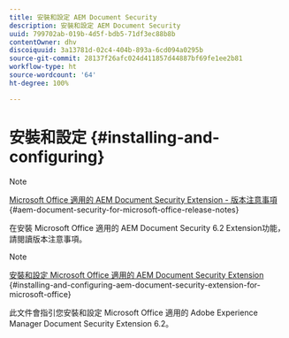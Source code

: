 ```yaml
---
title: 安裝和設定 AEM Document Security
description: 安裝和設定 AEM Document Security
uuid: 799702ab-019b-4d5f-bdb5-71df3ec88b8b
contentOwner: dhv
discoiquuid: 3a13781d-02c4-404b-893a-6cd094a0295b
source-git-commit: 28137f26afc024d411857d44887bf69fe1ee2b81
workflow-type: ht
source-wordcount: '64'
ht-degree: 100%

---
```



# 安裝和設定 {#installing-and-configuring}

>[!NOTE]
>
>[Microsoft Office 適用的 AEM Document Security Extension - 版本注意事項](../document-security-extension-release-notes.md) {#aem-document-security-for-microsoft-office-release-notes}
>
>在安裝 Microsoft Office 適用的 AEM Document Security 6.2 Extension功能，請閱讀版本注意事項。

>[!NOTE]
>
>[安裝和設定 Microsoft Office 適用的 AEM Document Security Extension](../installing-configuring-aemdsext.md) {#installing-and-configuring-aem-document-security-extension-for-microsoft-office}
>
>此文件會指引您安裝和設定 Microsoft Office 適用的 Adobe Experience Manager Document Security Extension 6.2。

